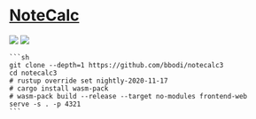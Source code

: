 # [NoteCalc](https://github.com/bbodi/notecalc3)

![](https://img.shields.io/github/license/bbodi/notecalc3) ![](https://img.shields.io/github/last-commit/scillidan/notecalc3/develop)

````{tab} From source
```sh
git clone --depth=1 https://github.com/bbodi/notecalc3
cd notecalc3
# rustup override set nightly-2020-11-17
# cargo install wasm-pack
# wasm-pack build --release --target no-modules frontend-web
serve -s . -p 4321
```